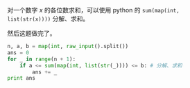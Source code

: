 对一个数字 $x$ 的各位数求和，可以使用 python 的 `sum(map(int, list(str(x))))` 分解、求和。

然后这题做完了。

```python
n, a, b = map(int, raw_input().split())
ans = 0
for _ in range(n + 1):
    if a <= sum(map(int, list(str(_)))) <= b: # 分解、求和
        ans += _
print ans

```